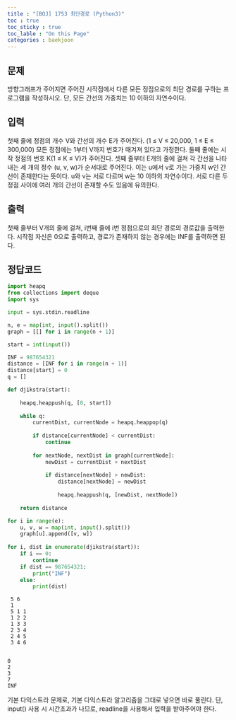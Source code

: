 ```yaml
---
title : "[BOJ] 1753 최단경로 (Python3)"
toc : true
toc_sticky : true
toc_lable : "On this Page"
categories : baekjoon
---
```

## 문제
방향그래프가 주어지면 주어진 시작점에서 다른 모든 정점으로의 최단 경로를 구하는 프로그램을 작성하시오. 단, 모든 간선의 가중치는 10 이하의 자연수이다.

## 입력
첫째 줄에 정점의 개수 V와 간선의 개수 E가 주어진다. (1 ≤ V ≤ 20,000, 1 ≤ E ≤ 300,000) 모든 정점에는 1부터 V까지 번호가 매겨져 있다고 가정한다. 둘째 줄에는 시작 정점의 번호 K(1 ≤ K ≤ V)가 주어진다. 셋째 줄부터 E개의 줄에 걸쳐 각 간선을 나타내는 세 개의 정수 (u, v, w)가 순서대로 주어진다. 이는 u에서 v로 가는 가중치 w인 간선이 존재한다는 뜻이다. u와 v는 서로 다르며 w는 10 이하의 자연수이다. 서로 다른 두 정점 사이에 여러 개의 간선이 존재할 수도 있음에 유의한다.

## 출력
첫째 줄부터 V개의 줄에 걸쳐, i번째 줄에 i번 정점으로의 최단 경로의 경로값을 출력한다. 시작점 자신은 0으로 출력하고, 경로가 존재하지 않는 경우에는 INF를 출력하면 된다.

## 정답코드 


```python
import heapq
from collections import deque
import sys

input = sys.stdin.readline

n, e = map(int, input().split())
graph = [[] for i in range(n + 1)]

start = int(input())

INF = 987654321
distance = [INF for i in range(n + 1)]
distance[start] = 0
q = []

def djikstra(start):
    
    heapq.heappush(q, [0, start])
    
    while q:
        currentDist, currentNode = heapq.heappop(q)
        
        if distance[currentNode] < currentDist:
            continue
        
        for nextNode, nextDist in graph[currentNode]:
            newDist = currentDist + nextDist
            
            if distance[nextNode] > newDist:
                distance[nextNode] = newDist
                
                heapq.heappush(q, [newDist, nextNode])
                
    return distance

for i in range(e):
    u, v, w = map(int, input().split())
    graph[u].append([v, w])
    
for i, dist in enumerate(djikstra(start)):
    if i == 0:
        continue
    if dist == 987654321:
        print("INF")
    else:
        print(dist)
```

     5 6
     1
     5 1 1
     1 2 2
     1 3 3
     2 3 4
     2 4 5
     3 4 6


    0
    2
    3
    7
    INF


기본 다익스트라 문제로, 기본 다익스트라 알고리즘을 그대로 넣으면 바로 풀린다. 단, input() 사용 시 시간초과가 나므로, readline을 사용해서 입력을 받아주어야 한다.
